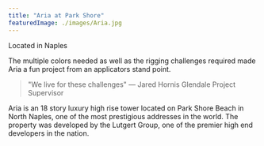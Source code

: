 ```yaml
---
title: "Aria at Park Shore"
featuredImage: ./images/Aria.jpg
---
```


Located in Naples

The multiple colors needed as well as the rigging challenges required made Aria
a fun project from an applicators stand point.

> "We live for these challenges" — Jared Hornis Glendale Project Supervisor

Aria is an 18 story luxury high rise tower located on Park Shore Beach in North
Naples, one of the most prestigious addresses in the world. The property was
developed by the Lutgert Group, one of the premier high end developers in the
nation.
